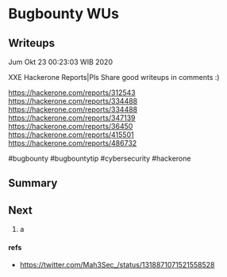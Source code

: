 # Bugbounty WUs

## Writeups

Jum Okt 23 00:23:03 WIB 2020

XXE Hackerone Reports|Pls Share good writeups in comments :)

https://hackerone.com/reports/312543
https://hackerone.com/reports/334488
https://hackerone.com/reports/334488
https://hackerone.com/reports/347139
https://hackerone.com/reports/36450
https://hackerone.com/reports/415501
https://hackerone.com/reports/486732

#bugbounty #bugbountytip #cybersecurity #hackerone

## Summary

## Next

1. a

#### refs

- https://twitter.com/Mah3Sec_/status/1318871071521558528
